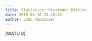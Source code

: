 ```yaml
---
title: Statistics: Stratmann Edition
date: 2016-03-16 23:18:53
author: John Vandivier
---
```




[WATU 8]